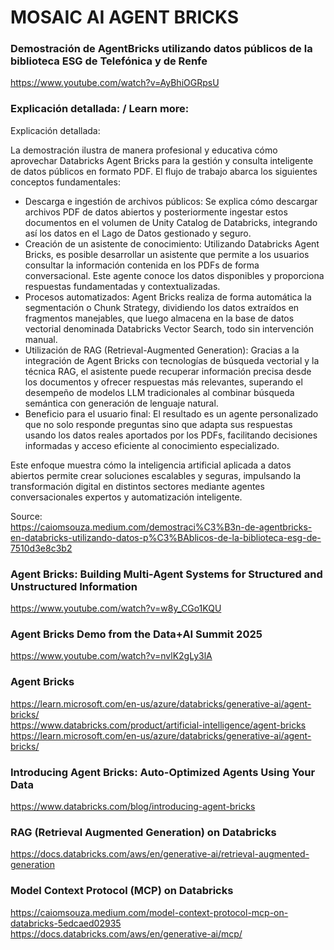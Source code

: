 # MOSAIC AI AGENT BRICKS

### Demostración de AgentBricks utilizando datos públicos de la biblioteca ESG de Telefónica y de Renfe
https://www.youtube.com/watch?v=AyBhiOGRpsU

### Explicación detallada: / Learn more:
Explicación detallada:

La demostración ilustra de manera profesional y educativa cómo aprovechar Databricks Agent Bricks para la gestión y consulta inteligente de datos públicos en formato PDF. El flujo de trabajo abarca los siguientes conceptos fundamentales:

* Descarga e ingestión de archivos públicos: Se explica cómo descargar archivos PDF de datos abiertos y posteriormente ingestar estos documentos en el volumen de Unity Catalog de Databricks, integrando así los datos en el Lago de Datos gestionado y seguro.
* Creación de un asistente de conocimiento: Utilizando Databricks Agent Bricks, es posible desarrollar un asistente que permite a los usuarios consultar la información contenida en los PDFs de forma conversacional. Este agente conoce los datos disponibles y proporciona respuestas fundamentadas y contextualizadas.
* Procesos automatizados: Agent Bricks realiza de forma automática la segmentación o Chunk Strategy, dividiendo los datos extraídos en fragmentos manejables, que luego almacena en la base de datos vectorial denominada Databricks Vector Search, todo sin intervención manual.
* Utilización de RAG (Retrieval-Augmented Generation): Gracias a la integración de Agent Bricks con tecnologías de búsqueda vectorial y la técnica RAG, el asistente puede recuperar información precisa desde los documentos y ofrecer respuestas más relevantes, superando el desempeño de modelos LLM tradicionales al combinar búsqueda semántica con generación de lenguaje natural.
* Beneficio para el usuario final: El resultado es un agente personalizado que no solo responde preguntas sino que adapta sus respuestas usando los datos reales aportados por los PDFs, facilitando decisiones informadas y acceso eficiente al conocimiento especializado.

Este enfoque muestra cómo la inteligencia artificial aplicada a datos abiertos permite crear soluciones escalables y seguras, impulsando la transformación digital en distintos sectores mediante agentes conversacionales expertos y automatización inteligente.

Source:<BR>
https://caiomsouza.medium.com/demostraci%C3%B3n-de-agentbricks-en-databricks-utilizando-datos-p%C3%BAblicos-de-la-biblioteca-esg-de-7510d3e8c3b2<BR>


### Agent Bricks: Building Multi-Agent Systems for Structured and Unstructured Information
https://www.youtube.com/watch?v=w8y_CGo1KQU

### Agent Bricks Demo from the Data+AI Summit 2025
https://www.youtube.com/watch?v=nvlK2gLy3lA

### Agent Bricks
https://learn.microsoft.com/en-us/azure/databricks/generative-ai/agent-bricks/ <BR>
https://www.databricks.com/product/artificial-intelligence/agent-bricks <BR>
https://learn.microsoft.com/en-us/azure/databricks/generative-ai/agent-bricks/ <BR>

### Introducing Agent Bricks: Auto-Optimized Agents Using Your Data
https://www.databricks.com/blog/introducing-agent-bricks

### RAG (Retrieval Augmented Generation) on Databricks
https://docs.databricks.com/aws/en/generative-ai/retrieval-augmented-generation

### Model Context Protocol (MCP) on Databricks
https://caiomsouza.medium.com/model-context-protocol-mcp-on-databricks-5edcaed02935<BR>
https://docs.databricks.com/aws/en/generative-ai/mcp/<BR>
